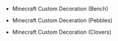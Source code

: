 - Minecraft Custom Decoration (Bench)

- Minecraft Custom Deceration (Pebbles)

- Minecraft Custom Decoration (Clovers)
